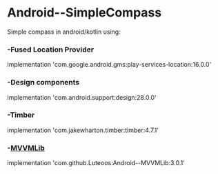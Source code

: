 # Android--SimpleCompass
Simple compass in android/kotlin using:
### -Fused Location Provider
implementation 'com.google.android.gms:play-services-location:16.0.0'
### -Design components
implementation 'com.android.support:design:28.0.0'
### -Timber
implementation 'com.jakewharton.timber:timber:4.7.1'
### -[MVVMLib](https://github.com/Luteoos/Android--MVVMLib)
implementation 'com.github.Luteoos:Android--MVVMLib:3.0.1'